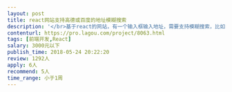 ```yaml
---                
layout: post       
title: react网站支持高德或百度的地址模糊搜索           
description: '</br>基于react的网站，有一个输入框输入地址，需要支持模糊搜索，比如在输入框输入北京科技，要能联想出北京科技大学 学院路30号。点外卖的app 里输入地址时，都有这个功能。</br></br>高德官方有模糊搜索的js例子，但不是react的。</br>'     
contenturl: https://pro.lagou.com/project/8063.html      
tags: [前端开发,React]            
salary: 3000元以下          
publish_time: 2018-05-24 20:22:20         
review: 1292人                   
apply: 6人                   
recommend: 5人                   
time_range: 小于1周              
---                 
```

